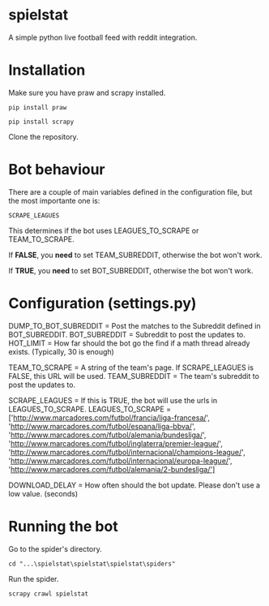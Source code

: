 # spielstat
A simple python live football feed with reddit integration.

# Installation

Make sure you have praw and scrapy installed.

```
pip install praw

pip install scrapy
```

Clone the repository.

# Bot behaviour

There are a couple of main variables defined in the configuration file, but the most importante one is:

```
SCRAPE_LEAGUES 
```
This determines if the bot uses LEAGUES_TO_SCRAPE or TEAM_TO_SCRAPE. 

If **FALSE**, you **need** to set TEAM_SUBREDDIT, otherwise the bot won't work.

If **TRUE**, you **need** to set BOT_SUBREDDIT, otherwise the bot won't work.


# Configuration (settings.py)

DUMP_TO_BOT_SUBREDDIT = Post the matches to the Subreddit defined in BOT_SUBREDDIT.
BOT_SUBREDDIT = Subreddit to post the updates to.
HOT_LIMIT = How far should the bot go the find if a math thread already exists. (Typically, 30 is enough)

TEAM_TO_SCRAPE = A string of the team's page. If SCRAPE_LEAGUES is FALSE, this URL will be used.
TEAM_SUBREDDIT = The team's subreddit to post the updates to.

SCRAPE_LEAGUES = If this is TRUE, the bot will use the urls in LEAGUES_TO_SCRAPE.
LEAGUES_TO_SCRAPE = ['http://www.marcadores.com/futbol/francia/liga-francesa/',
            'http://www.marcadores.com/futbol/espana/liga-bbva/',
            'http://www.marcadores.com/futbol/alemania/bundesliga/',
            'http://www.marcadores.com/futbol/inglaterra/premier-league/',
            'http://www.marcadores.com/futbol/internacional/champions-league/',
            'http://www.marcadores.com/futbol/internacional/europa-league/',
            'http://www.marcadores.com/futbol/alemania/2-bundesliga/']

DOWNLOAD_DELAY = How often should the bot update. Please don't use a low value. (seconds)

# Running the bot
Go to the spider's directory.

```
cd "...\spielstat\spielstat\spielstat\spiders"
```
Run the spider.

```
scrapy crawl spielstat
```

